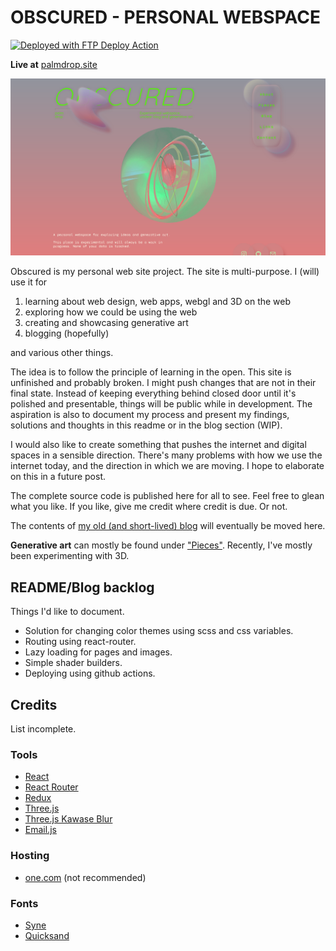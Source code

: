 # OBSCURED - PERSONAL WEBSPACE
[<img alt="Deployed with FTP Deploy Action" src="https://img.shields.io/badge/Deployed With-FTP DEPLOY ACTION-%3CCOLOR%3E?style=for-the-badge&color=2b9348">](https://github.com/SamKirkland/FTP-Deploy-Action)

**Live at** [palmdrop.site](https://palmdrop.site)

![Obscured - main page](/images/example/main-page.png)

Obscured is my personal web site project. The site is multi-purpose. I (will) use it for
1. learning about web design, web apps, webgl and 3D on the web
1. exploring how we could be using the web
1. creating and showcasing generative art
1. blogging (hopefully)

and various other things.

The idea is to follow the principle of learning in the open. This site is unfinished and probably broken. I might push changes that are not in their final state. Instead of keeping everything behind closed door until it's polished and presentable, things will be public while in development. The aspiration is also to document my process and present my findings, solutions and thoughts in this readme or in the blog section (WIP).

I would also like to create something that pushes the internet and digital spaces in a sensible direction. There's many problems with how we use the internet today, and the direction in which we are moving. I hope to elaborate on this in a future post.

The complete source code is published here for all to see. Feel free to glean what you like. If you like, give me credit where credit is due. Or not. 

The contents of [my old (and short-lived) blog](https://palmdrop.github.io) will eventually be moved here.

**Generative art** can mostly be found under ["Pieces"](https://palmdrop.site/pieces). Recently, I've mostly been experimenting with 3D.

## README/Blog backlog
Things I'd like to document.

* Solution for changing color themes using scss and css variables.
* Routing using react-router.
* Lazy loading for pages and images.
* Simple shader builders.
* Deploying using github actions.

## Credits
List incomplete.

### Tools
* [React](https://reactjs.org)
* [React Router](https://reactrouter.com/)
* [Redux](https://redux.js.org/)
* [Three.js](https://threejs.org/)
* [Three.js Kawase Blur](https://ycw.github.io/three-kawase-blur/)
* [Email.js](https://www.emailjs.com/)

### Hosting
* [one.com](https://www.one.com/en/) (not recommended)

### Fonts
* [Syne](https://gitlab.com/bonjour-monde/fonderie/syne-typeface)
* [Quicksand](https://fonts.google.com/specimen/Quicksand)
